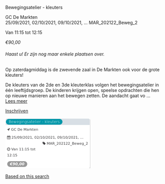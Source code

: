 Bewegingsatelier - kleuters

GC De Markten  
25/09/2021, 02/10/2021, 09/10/2021, ... MAR\_202122\_Beweg\_2  

Van 11:15 tot 12:15

*€90,00*

  

###### *Haast u! Er zijn nog maar enkele plaatsen over.*

  

Op zaterdagmiddag is de zwevende zaal in De Markten ook voor de grote kleuters!  
  
De kleuters van de 2de en 3de kleuterklas volgen het bewegingsatelier in één leeftijdsgroep. De kinderen krijgen open, speelse opdrachten die hen op nieuwe manieren aan het bewegen zetten. De aandacht gaat vo ...  
[Lees meer](https://tickets.vgc.be/activity/subscribe/MAR_202122_Beweg_2)

[Inschrijven](https://tickets.vgc.be/activity/subscribe/MAR_202122_Beweg_2)

![](63007.png)

[Based on this search](https://tickets.vgc.be/activity/index?&vrijeplaatsen=1&Age%5B%5D=3%2C5&entity=244)